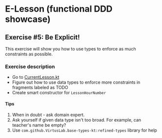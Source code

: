 # E-Lesson (functional DDD showcase)

## Exercise #5: Be Explicit!

This exercise will show you how to use types to enforce as much constraints as possible.

### Exercise description

- Go to [CurrentLesson.kt](src/main/kotlin/com/krzykrucz/elesson/currentlesson/domain/CurrentLesson.kt)
- Figure out how to use data types to enforce more constraints in fragments labeled as TODO
- Create smart constructor for `LessonHourNumber` 

#### Tips
1. When in doubt - ask domain expert.
2. Ask yourself if given data type isn't too broad. For example, can teacher's name be empty?
3. Use `com.github.VirtusLab.base-types-kt:refined-types` library for help
